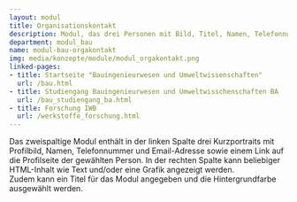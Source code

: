 ```yaml
---
layout: modul
title: Organisationskontakt
description: Modul, das drei Personen mit Bild, Titel, Namen, Telefonnummer und Email-Adresse sowie daneben beliebigen HTML-Inhalt anzeigt.
department: modul_bau
name: modul-bau-orgakontakt
img: media/konzepte/module/modul_orgakontakt.png
linked-pages:
- title: Startseite "Bauingenieurwesen und Umweltwissenschaften"
  url: /bau.html
- title: Studiengang Bauingenieurwesen und Umweltwisschenschaften BA
  url: /bau_studiengang_ba.html
- title: Forschung IWB
  url: /werkstoffe_forschung.html
---
```


Das zweispaltige Modul enthält in der linken Spalte drei Kurzportraits mit Profilbild, Namen, Telefonnummer und Email-Adresse sowie einem Link auf die Profilseite der gewählten Person. 
In der rechten Spalte kann beliebiger HTML-Inhalt wie Text und/oder eine Grafik angezeigt werden.<br />
Zudem kann ein Titel für das Modul angegeben und die Hintergrundfarbe ausgewählt werden.
